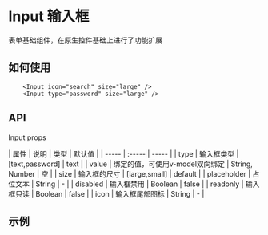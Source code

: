 
# Input 输入框

表单基础组件，在原生控件基础上进行了功能扩展

## 如何使用
        
        <Input icon="search" size="large" />
        <Input type="password" size="large" />

## API

Input props

| 属性 | 说明 | 类型 | 默认值 |
| ----- | :----- | ----- |
| type | 输入框类型 | [text,password] | text |
| value | 绑定的值，可使用v-model双向绑定 | String, Number | 空 |
| size | 输入框的尺寸 |  [large,small] | default |
| placeholder | 占位文本 | String | - |
| disabled | 输入框禁用 |  Boolean | false |
| readonly | 输入框只读 |  Boolean | false |
| icon | 输入框尾部图标 |  String | - |
## 示例